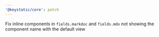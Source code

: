 ```yaml
---
'@keystatic/core': patch
---
```


Fix inline components in `fields.markdoc` and `fields.mdx` not showing the component name with the default view
